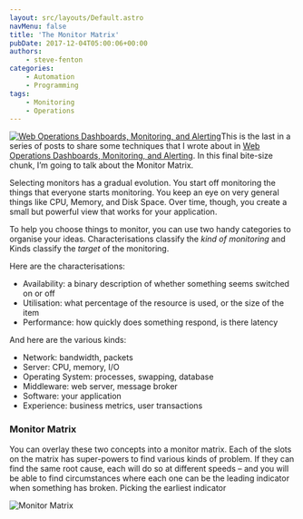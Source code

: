 ```yaml
---
layout: src/layouts/Default.astro
navMenu: false
title: 'The Monitor Matrix'
pubDate: 2017-12-04T05:00:06+00:00
authors:
    - steve-fenton
categories:
    - Automation
    - Programming
tags:
    - Monitoring
    - Operations
---
```


[![Web Operations Dashboards, Monitoring, and Alerting](/img/2017/08/web-operations-monitoring.jpg)](/publications/web-ops-dashboards-monitoring-and-alerting/)This is the last in a series of posts to share some techniques that I wrote about in [Web Operations Dashboards, Monitoring, and Alerting](/publications/web-ops-dashboards-monitoring-and-alerting/). In this final bite-size chunk, I’m going to talk about the Monitor Matrix.

Selecting monitors has a gradual evolution. You start off monitoring the things that everyone starts monitoring. You keep an eye on very general things like CPU, Memory, and Disk Space. Over time, though, you create a small but powerful view that works for your application.

To help you choose things to monitor, you can use two handy categories to organise your ideas. Characterisations classify the *kind of monitoring* and Kinds classify the *target* of the monitoring.

Here are the characterisations:

- Availability: a binary description of whether something seems switched on or off
- Utilisation: what percentage of the resource is used, or the size of the item
- Performance: how quickly does something respond, is there latency

And here are the various kinds:

- Network: bandwidth, packets
- Server: CPU, memory, I/O
- Operating System: processes, swapping, database
- Middleware: web server, message broker
- Software: your application
- Experience: business metrics, user transactions

### Monitor Matrix

You can overlay these two concepts into a monitor matrix. Each of the slots on the matrix has super-powers to find various kinds of problem. If they can find the same root cause, each will do so at different speeds – and you will be able to find circumstances where each one can be the leading indicator when something has broken. Picking the earliest indicator

![Monitor Matrix](/img/2017/11/monitor-matrix.png)